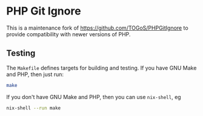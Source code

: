# PHP Git Ignore

This is a maintenance fork of https://github.com/TOGoS/PHPGitIgnore to
provide compatibility with newer versions of PHP.

## Testing

The `Makefile` defines targets for building and testing. If you have GNU Make and PHP, then just run:

```bash
make
```

If you don't have GNU Make and PHP, then you can use `nix-shell`, eg

```bash
nix-shell --run make
```
